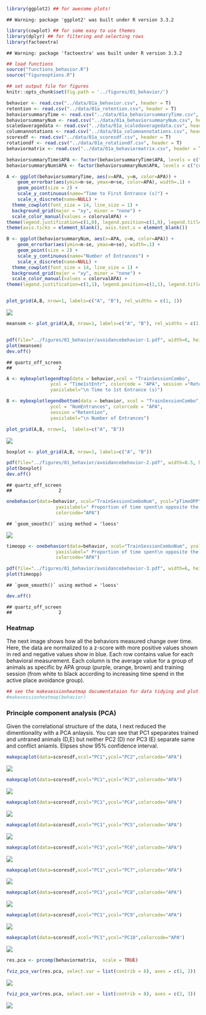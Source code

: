 ``` r
library(ggplot2) ## for awesome plots!
```

    ## Warning: package 'ggplot2' was built under R version 3.3.2

``` r
library(cowplot) ## for some easy to use themes
library(dplyr) ## for filtering and selecting rows
library(factoextra)
```

    ## Warning: package 'factoextra' was built under R version 3.3.2

``` r
## load functions 
source("functions_behavior.R")
source("figureoptions.R")

## set output file for figures 
knitr::opts_chunk$set(fig.path = '../figures/01_behavior/')
```

``` r
behavior <- read.csv("../data/01a_behavior.csv", header = T)
retention <- read.csv("../data/01a_retention.csv", header = T) 
behaviorsummaryTime <- read.csv("../data/01a_behaviorsummaryTime.csv", header = T)
behaviorsummaryNum <- read.csv("../data/01a_behaviorsummaryNum.csv", header = T)
scaledaveragedata <- read.csv("../data/01a_scaledaveragedata.csv", header = T)
columnannotations <- read.csv("../data/01a_columnannotations.csv", header = T)
scoresdf <- read.csv("../data/01a_scoresdf.csv", header = T)
rotationdf <- read.csv("../data/01a_rotationdf.csv", header = T)
behaviormatrix <- read.csv("../data/01a_behaviormatrix.csv", header = T)
```

``` r
behaviorsummaryTime$APA <- factor(behaviorsummaryTime$APA, levels = c("control", "consistent", "conflict"))
behaviorsummaryNum$APA <- factor(behaviorsummaryNum$APA, levels = c("control", "consistent", "conflict"))

A <- ggplot(behaviorsummaryTime, aes(x=APA, y=m, color=APA)) + 
    geom_errorbar(aes(ymin=m-se, ymax=m+se, color=APA), width=.1) +
    geom_point(size = 2) +
    scale_y_continuous(name="Time to First Entrance (s)") +
    scale_x_discrete(name=NULL) +
  theme_cowplot(font_size = 14, line_size = 1) +
  background_grid(major = "xy", minor = "none") +
  scale_color_manual(values = colorvalAPA) +
theme(legend.justification=c(1,0), legend.position=c(1,0), legend.title = element_blank()) + 
theme(axis.ticks = element_blank(), axis.text.x = element_blank())

B <- ggplot(behaviorsummaryNum, aes(x=APA, y=m, color=APA)) + 
    geom_errorbar(aes(ymin=m-se, ymax=m+se), width=.1) +
    geom_point(size = 2) +
    scale_y_continuous(name="Number of Entrances") +
    scale_x_discrete(name=NULL) +
  theme_cowplot(font_size = 14, line_size = 1) +
  background_grid(major = "xy", minor = "none") +
  scale_color_manual(values = colorvalAPA) +
theme(legend.justification=c(1,1), legend.position=c(1,1), legend.title = element_blank()) + theme(axis.ticks = element_blank(), axis.text.x = element_blank())


plot_grid(A,B, nrow=1, labels=c("A", "B"), rel_widths = c(1, 1))
```

![](../figures/01_behavior/avoidancebehavior-1.png)

``` r
meansem <- plot_grid(A,B, nrow=1, labels=c("A", "B"), rel_widths = c(1, 1))


pdf(file="../figures/01_behavior/avoidancebehavior-1.pdf", width=6, height=3)
plot(meansem)
dev.off()
```

    ## quartz_off_screen 
    ##                 2

``` r
A <- myboxplotlegendtop(data = behavior,xcol = "TrainSessionCombo", 
                ycol = "Time1stEntr", colorcode = "APA", session ="Retention",
                yaxislabel="\n Time to 1st Entrance (s)")

B <- myboxplotlegendbottom(data = behavior, xcol = "TrainSessionCombo", 
                ycol = "NumEntrances", colorcode = "APA", 
                session ="Retention",
                yaxislabel="\n Number of Entrances") 

plot_grid(A,B, nrow=1,  labels=c("A", "B"))
```

![](../figures/01_behavior/avoidancebehavior-2.png)

``` r
boxplot <- plot_grid(A,B, nrow=1, labels=c("A", "B"))

pdf(file="../figures/01_behavior/avoidancebehavior-2.pdf", width=8.5, height=3)
plot(boxplot)
dev.off()
```

    ## quartz_off_screen 
    ##                 2

``` r
onebehavior(data=behavior, xcol="TrainSessionComboNum", ycol="pTimeOPP",
                  yaxislabel=" Proportion of time spent\n opposite the shock zone",
                  colorcode="APA")
```

    ## `geom_smooth()` using method = 'loess'

![](../figures/01_behavior/avoidancebehavior-3.png)

``` r
timeopp <- onebehavior(data=behavior, xcol="TrainSessionComboNum", ycol="pTimeOPP",
                  yaxislabel=" Proportion of time spent\n opposite the shock zone",
                  colorcode="APA")

pdf(file="../figures/01_behavior/avoidancebehavior-3.pdf", width=6, height=4)
plot(timeopp)
```

    ## `geom_smooth()` using method = 'loess'

``` r
dev.off()
```

    ## quartz_off_screen 
    ##                 2

### Heatmap

The next image shows how all the behaviors measured change over time. Here, the data are normalized to a z-score with more positive values shown in red and negative values show in blue. Each row contains value for each behavioral measurement. Each column is the average value for a group of animals as specific by APA group (purple, orange, brown) and training session (from white to black according to increasing time spend in the active place avoidance group).

``` r
## see the makesessionheatmap documentataion for data tidying and plot specifications
#makesessionheatmap(behavior)
```

### Principle component analysis (PCA)

Given the correlational structure of the data, I next reduced the dimentionality with a PCA anlaysis. You can see that PC1 speparates trained and untraned animals (D,E) but neither PC2 (D) nor PC3 (E) separate same and conflict aniamls. Elipses show 95% confidence interval.

``` r
makepcaplot(data=scoresdf,xcol="PC1",ycol="PC2",colorcode="APA")
```

![](../figures/01_behavior/PCA-1.png)

``` r
makepcaplot(data=scoresdf,xcol="PC1",ycol="PC3",colorcode="APA")
```

![](../figures/01_behavior/PCA-2.png)

``` r
makepcaplot(data=scoresdf,xcol="PC1",ycol="PC4",colorcode="APA")
```

![](../figures/01_behavior/PCA-3.png)

``` r
makepcaplot(data=scoresdf,xcol="PC1",ycol="PC5",colorcode="APA")
```

![](../figures/01_behavior/PCA-4.png)

``` r
makepcaplot(data=scoresdf,xcol="PC1",ycol="PC6",colorcode="APA")
```

![](../figures/01_behavior/PCA-5.png)

``` r
makepcaplot(data=scoresdf,xcol="PC1",ycol="PC7",colorcode="APA")
```

![](../figures/01_behavior/PCA-6.png)

``` r
makepcaplot(data=scoresdf,xcol="PC1",ycol="PC8",colorcode="APA")
```

![](../figures/01_behavior/PCA-7.png)

``` r
makepcaplot(data=scoresdf,xcol="PC1",ycol="PC9",colorcode="APA")
```

![](../figures/01_behavior/PCA-8.png)

``` r
makepcaplot(data=scoresdf,xcol="PC1",ycol="PC10",colorcode="APA")
```

![](../figures/01_behavior/PCA-9.png)

``` r
res.pca <- prcomp(behaviormatrix,  scale = TRUE)

fviz_pca_var(res.pca, select.var = list(contrib = 8), axes = c(1, 2))
```

![](../figures/01_behavior/fviz_pca-1.png)

``` r
fviz_pca_var(res.pca, select.var = list(contrib = 8), axes = c(2, 3))
```

![](../figures/01_behavior/fviz_pca-2.png)
